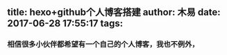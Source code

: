 title: hexo+github个人博客搭建
author: 木易
date: 2017-06-28 17:55:17
tags:
---
### 相信很多小伙伴都希望有一个自己的个人博客，我也不例外，
